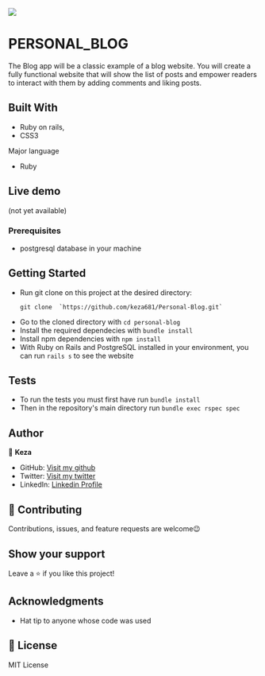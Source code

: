 ![](https://img.shields.io/badge/Microverse-blueviolet)

# PERSONAL_BLOG
The Blog app will be a classic example of a blog website. You will create a fully functional website that will show the list of posts and empower readers to interact with them by adding comments and liking posts.

## Built With

- Ruby on rails,
- CSS3

Major language
- Ruby


## Live demo
(not yet available)


### Prerequisites

- postgresql database in your machine

## Getting Started

- Run git clone on this project at the desired directory:
  ```
  git clone  `https://github.com/keza681/Personal-Blog.git`
  ```
- Go to the cloned directory with `cd personal-blog`
- Install the required dependecies with `bundle install`
- Install npm dependencies with `npm install`
- With Ruby on Rails and PostgreSQL installed in your environment, you can run `rails s` to see the website

## Tests

- To run the tests you must first have run `bundle install`
- Then in the repository's main directory run `bundle exec rspec spec`
## Author

👤 **Keza**

- GitHub: [Visit my github](https://github.com/keza681)
- Twitter: [Visit my twitter](https://twitter.com/LKeza19)
- LinkedIn: [Linkedin Profile](https://www.linkedin.com/in/linda-keza-a10150218/)


## 🤝 Contributing

Contributions, issues, and feature requests are welcome😉


## Show your support

Leave a ⭐️ if you like this project!

## Acknowledgments

- Hat tip to anyone whose code was used

## 📝 License

MIT License

